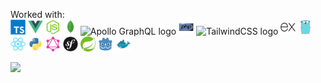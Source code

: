 
<p>
  <span>Worked with:</span><br /> 
  <img src="https://raw.githubusercontent.com/devicons/devicon/master/icons/typescript/typescript-original.svg" title="TypeScript" alt="TypeScript logo" width="24" />
  <img src="https://raw.githubusercontent.com/devicons/devicon/c7d326b6009e60442abc35fa45706d6f30ee4c8e/icons/vuejs/vuejs-original.svg" title="VueJS" alt="VueJS logo" width="24" />
  <img src="https://raw.githubusercontent.com/devicons/devicon/c7d326b6009e60442abc35fa45706d6f30ee4c8e/icons/nodejs/nodejs-original.svg" title="NodeJS" alt="NodeJS logo" width="24" />
  <img src="https://raw.githubusercontent.com/devicons/devicon/master/icons/mongodb/mongodb-original.svg" title="MongoDB" alt="MongoDB logo" width="24" />
  <img src="https://i.imgur.com/aP5my5K.png" title="Apollo GraphQL" alt="Apollo GraphQL logo" width="24" />
  <img src="https://raw.githubusercontent.com/devicons/devicon/c7d326b6009e60442abc35fa45706d6f30ee4c8e/icons/php/php-original.svg" title="PHP" alt="PHP logo" width="24" />
  <img src="https://i.imgur.com/BJwQVYn.png" title="TailwindCSS" alt="TailwindCSS logo" width="24" />
  <img src="https://raw.githubusercontent.com/devicons/devicon/master/icons/express/express-original.svg" title="Express" alt="Express logo" width="24" />
  <img src="https://raw.githubusercontent.com/devicons/devicon/c7d326b6009e60442abc35fa45706d6f30ee4c8e/icons/go/go-original.svg" title="Go" alt="Go logo" width="24" />
  <img src="https://raw.githubusercontent.com/devicons/devicon/c7d326b6009e60442abc35fa45706d6f30ee4c8e/icons/react/react-original.svg" title="React" alt="React logo" width="24" />
  <img src="https://raw.githubusercontent.com/devicons/devicon/c7d326b6009e60442abc35fa45706d6f30ee4c8e/icons/python/python-original.svg" title="Python" alt="Python logo" width="24" />
  <img src="https://raw.githubusercontent.com/devicons/devicon/c7d326b6009e60442abc35fa45706d6f30ee4c8e/icons/graphql/graphql-plain.svg" title="GraphQL" alt="GraphQL logo" width="24" />
  <img src="https://raw.githubusercontent.com/devicons/devicon/master/icons/symfony/symfony-original.svg" title="Symfony" alt="Symfony logo" width="24" />
  <img src="https://raw.githubusercontent.com/devicons/devicon/master/icons/spring/spring-original.svg" title="Symfony" alt="Symfony logo" width="24" />
  <img src="https://raw.githubusercontent.com/devicons/devicon/master/icons/godot/godot-original.svg" title="Godot" alt="Godot logo" width="24">
  <img src="https://raw.githubusercontent.com/devicons/devicon/master/icons/docker/docker-original.svg" title="Godot" alt="Godot logo" width="24">
</p>

<a href="https://github.com/anuraghazra/github-readme-stats">
  <img src="https://github-readme-stats.vercel.app/api/?username=Himyo&layout=compact&show_icons=true&theme=material-palenight&hide=css,html" />
</a>
